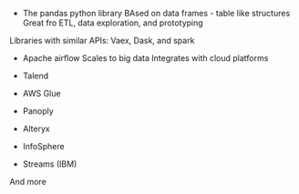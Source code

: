 - The pandas python library
BAsed on data frames - table like structures
Great fro ETL, data exploration, and prototyping

Libraries with similar APIs: Vaex, Dask, and spark 

- Apache airflow
Scales to big data
Integrates with cloud platforms

- Talend

- AWS Glue
- Panoply
- Alteryx
- InfoSphere
- Streams (IBM)

And more